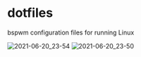 # dotfiles

bspwm configuration files for running Linux

![2021-06-20_23-54](https://user-images.githubusercontent.com/46363213/122719355-ebb28b80-d222-11eb-9bbb-3a6afcfb5c4d.png)
![2021-06-20_23-50](https://user-images.githubusercontent.com/46363213/122719350-eb19f500-d222-11eb-99ca-1ea4ef6fa2f5.png)
